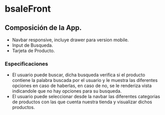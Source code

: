 # bsaleFront

## Composición de la App.
- Navbar responsive, incluye drawer para version mobile.
- Input de Busqueda.
- Tarjeta de Producto.

### Especificaciones
- El usuario puede buscar, dicha busqueda verifica si el producto contiene la palabra buscada por el usuario y le muestra las diferentes opciones en caso de haberlas, en caso de no, se le renderiza vista indicandole que no hay opciones para su busqueda.
- El usuario puede seleccionar desde la navbar las diferentes categorias de productos con las que cuenta nuestra tienda y visualizar dichos productos.


